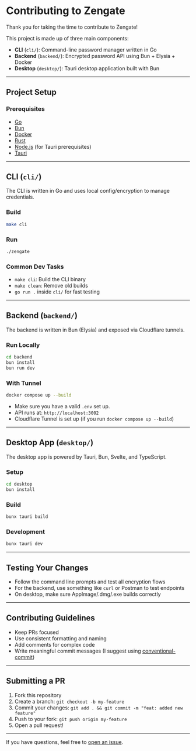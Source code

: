 # Contributing to Zengate

Thank you for taking the time to contribute to Zengate!

This project is made up of three main components:
- **CLI** (`cli/`): Command-line password manager written in Go
- **Backend** (`backend/`): Encrypted password API using Bun + Elysia + Docker
- **Desktop** (`desktop/`): Tauri desktop application built with Bun

---

## Project Setup

### Prerequisites

- [Go](https://go.dev/dl/)
- [Bun](https://bun.sh/docs/installation)
- [Docker](https://www.docker.com/)
- [Rust](https://www.rust-lang.org/tools/install)
- [Node.js](https://nodejs.org) (for Tauri prerequisites)
- [Tauri](https://tauri.app/v1/guides/getting-started/prerequisites)

---

## CLI (`cli/`)

The CLI is written in Go and uses local config/encryption to manage credentials.

### Build

```bash
make cli
```

### Run

```bash
./zengate
```

### Common Dev Tasks

* `make cli`: Build the CLI binary
* `make clean`: Remove old builds
* `go run .` inside `cli/` for fast testing

---

## Backend (`backend/`)

The backend is written in Bun (Elysia) and exposed via Cloudflare tunnels.

### Run Locally

```bash
cd backend
bun install
bun run dev
```

### With Tunnel

```bash
docker compose up --build
```

* Make sure you have a valid `.env` set up.
* API runs at: `http://localhost:3002`
* Cloudflare Tunnel is set up (if you run `docker compose up --build`)

---

## Desktop App (`desktop/`)

The desktop app is powered by Tauri, Bun, Svelte, and TypeScript.

### Setup

```bash
cd desktop
bun install
```

### Build

```bash
bunx tauri build
```

### Development

```bash
bunx tauri dev
```

---

## Testing Your Changes

* Follow the command line prompts and test all encryption flows
* For the backend, use something like `curl` or Postman to test endpoints
* On desktop, make sure AppImage/.dmg/.exe builds correctly

---

## Contributing Guidelines

* Keep PRs focused
* Use consistent formatting and naming
* Add comments for complex code
* Write meaningful commit messages (I suggest using [conventional-commit](https://github.com/myferr/conventional-commit))

---

## Submitting a PR

1. Fork this repository
2. Create a branch: `git checkout -b my-feature`
3. Commit your changes: `git add . && git commit -m "feat: added new feature"`
4. Push to your fork: `git push origin my-feature`
5. Open a pull request!

---

If you have questions, feel free to [open an issue](https://github.com/myferr/zengate/issues/new).
